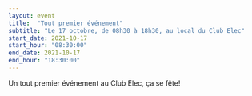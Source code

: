 ```yaml
---
layout: event
title:  "Tout premier événement"
subtitle: "Le 17 octobre, de 08h30 à 18h30, au local du Club Elec"
start_date: 2021-10-17
start_hour: "08:30:00"
end_date: 2021-10-17
end_hour: "18:30:00"
---
```


Un tout premier événement au Club Elec, ça se fête!
